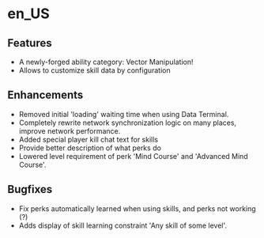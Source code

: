 en_US
=====

## Features

* A newly-forged ability category: Vector Manipulation!
* Allows to customize skill data by configuration

## Enhancements

* Removed initial 'loading' waiting time when using Data Terminal.
* Completely rewrite network synchronization logic on many places, improve network performance.
* Added special player kill chat text for skills
* Provide better description of what perks do
* Lowered level requirement of perk 'Mind Course' and 'Advanced Mind Course'.

## Bugfixes

* Fix perks automatically learned when using skills, and perks not working (?)
* Adds display of skill learning constraint 'Any skill of some level'.
